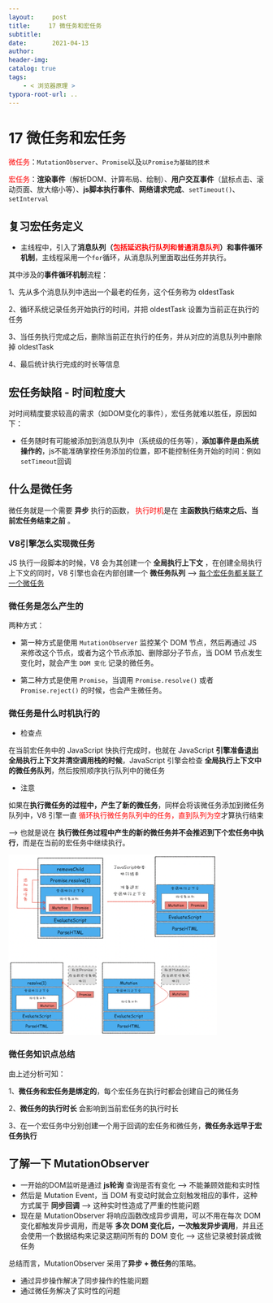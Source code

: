 ```yaml
---
layout:     post
title:     17 微任务和宏任务
subtitle:  
date:       2021-04-13
author:     
header-img: 
catalog: true
tags:
    - < 浏览器原理 >
typora-root-url: ..
---
```



# 17 微任务和宏任务

 <span style="color:red">微任务</span>：`MutationObserver`、`Promise`以及`以Promise为基础的技术`

 <span style="color:red">宏任务</span>：<strong>渲染事件</strong>（解析DOM、计算布局、绘制）、<strong>用户交互事件</strong>（鼠标点击、滚动页面、放大缩小等）、<strong>js脚本执行事件</strong>、<strong>网络请求完成</strong>、`setTimeout()`、`setInterval`

## 复习宏任务定义
-   主线程中，引入了**消息队列（<span style="color:red">包括延迟执行队列和普通消息队列</span>）和事件循环机制**，主线程采用一个`for`循环，从消息队列里面取出任务并执行。

其中涉及的**事件循环机制**流程：

1、先从多个消息队列中选出一个最老的任务，这个任务称为 oldestTask

2、循环系统记录任务开始执行的时间，并把 oldestTask 设置为当前正在执行的任务

3、当任务执行完成之后，删除当前正在执行的任务，并从对应的消息队列中删除掉 oldestTask

4、最后统计执行完成的时长等信息

## 宏任务缺陷 - 时间粒度大
对时间精度要求较高的需求（如DOM变化的事件），宏任务就难以胜任，原因如下：
-   任务随时有可能被添加到消息队列中（系统级的任务等），**添加事件是由系统操作的**，js不能准确掌控任务添加的位置，即不能控制任务开始的时间：例如`setTimeout`回调

## 什么是微任务
微任务就是一个需要 **异步** 执行的函数， <span style="color:red">执行时机</span>是在 **主函数执行结束之后、当前宏任务结束之前** 。

### V8引擎怎么实现微任务
JS 执行一段脚本的时候，V8 会为其创建一个 **全局执行上下文** ，在创建全局执行上下文的同时，V8 引擎也会在内部创建一个 **微任务队列**  --> <u>每个宏任务都关联了一个微任务</u>

### 微任务是怎么产生的
两种方式：
-   第一种方式是使用 `MutationObserver` 监控某个 DOM 节点，然后再通过 JS 来修改这个节点，或者为这个节点添加、删除部分子节点，当 DOM 节点发生变化时，就会产生 `DOM 变化` 记录的微任务。

-   第二种方式是使用 `Promise`，当调用 `Promise.resolve()` 或者 `Promise.reject()` 的时候，也会产生微任务。

### 微任务是什么时机执行的
- 检查点

在当前宏任务中的 JavaScript 快执行完成时，也就在 JavaScript  **引擎准备退出全局执行上下文并清空调用栈的时候**，JavaScript 引擎会检查 **全局执行上下文中的微任务队列**，然后按照顺序执行队列中的微任务

- 注意

如果在**执行微任务的过程中，产生了新的微任务**，同样会将该微任务添加到微任务队列中，V8 引擎一直 <span style="color:red">循环执行微任务队列中的任务，直到队列为空</span>才算执行结束 

—> 也就是说在 **执行微任务过程中产生的新的微任务并不会推迟到下个宏任务中执行**，而是在当前的宏任务中继续执行。

<img src="/../img/assets_2019/image-20210413202144497.png" alt="image-20210413202144497" style="zoom:40%;" />

### 微任务知识点总结
由上述分析可知：

1、**微任务和宏任务是绑定的**，每个宏任务在执行时都会创建自己的微任务

2、**微任务的执行时长** 会影响到当前宏任务的执行时长

3、在一个宏任务中分别创建一个用于回调的宏任务和微任务，**微任务永远早于宏任务执行**

## 了解一下 MutationObserver
-   一开始的DOM监听是通过 **js轮询** 查询是否有变化 --> 不能兼顾效能和实时性
-   然后是 Mutation Event，当 DOM 有变动时就会立刻触发相应的事件，这种方式属于 **同步回调** --> 这种实时性造成了严重的性能问题
-   现在是 MutationObserver 将响应函数改成异步调用，可以不用在每次 DOM 变化都触发异步调用，而是等 **多次 DOM 变化后，一次触发异步调用**，并且还会使用一个数据结构来记录这期间所有的 DOM 变化 --> 这些记录被封装成微任务


总结而言，MutationObserver 采用了**异步 + 微任务**的策略。
-   通过异步操作解决了同步操作的性能问题
-   通过微任务解决了实时性的问题
